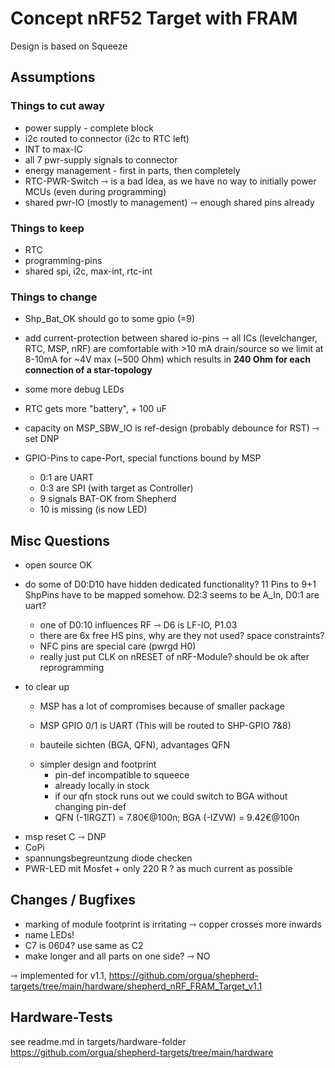 # Concept nRF52 Target with FRAM

Design is based on Squeeze

## Assumptions

### Things to cut away

- power supply - complete block
- i2c routed to connector (i2c to RTC left)
- INT to max-IC
- all 7 pwr-supply signals to connector
- energy management - first in parts, then completely
- RTC-PWR-Switch ⇾ is a bad Idea, as we have no way to initially power MCUs (even during programming)
- shared pwr-IO (mostly to management) ⇾ enough shared pins already

### Things to keep

- RTC
- programming-pins
- shared spi, i2c, max-int, rtc-int

### Things to change

- Shp_Bat_OK should go to some gpio (=9)
- add current-protection between shared io-pins ⇾ all ICs (levelchanger, RTC, MSP, nRF) are comfortable with >10 mA drain/source so we limit at 8-10mA for ~4V max (~500 Ohm) which results in **240 Ohm for each connection of a star-topology**
- some more debug LEDs
- RTC gets more "battery", + 100 uF
- capacity on MSP_SBW_IO is ref-design (probably debounce for RST) ⇾ set DNP
- GPIO-Pins to cape-Port, special functions bound by MSP

   - 0:1 are UART
   - 0:3 are SPI (with target as Controller)
   - 9 signals BAT-OK from Shepherd
   - 10 is missing (is now LED)

## Misc Questions

- open source OK
- do some of D0:D10 have hidden dedicated functionality? 11 Pins to 9+1 ShpPins have to be mapped somehow. D2:3 seems to be A_In, D0:1 are uart?

   - one of D0:10 influences RF ⇾ D6 is LF-IO, P1.03
   - there are 6x free HS pins, why are they not used? space constraints?
   - NFC pins are special care (pwrgd H0)
   - really just put CLK on nRESET of nRF-Module? should be ok after reprogramming

- to clear up

   - MSP has a lot of compromises because of smaller package
   - MSP GPIO 0/1 is UART (This will be routed to SHP-GPIO 7&8)

    - bauteile sichten (BGA, QFN), advantages QFN
  + simpler design and footprint
	- pin-def incompatible to squeece
	+ already locally in stock
	+ if our qfn stock runs out we could switch to BGA without changing pin-def
	- QFN (-1IRGZT) = 7.80€@100n; BGA (-IZVW) = 9.42€@100n

 + msp reset C ⇾ DNP
 + CoPi
 + spannungsbegreuntzung diode checken
 + PWR-LED mit Mosfet + only 220 R ? as much current as possible

## Changes / Bugfixes

- marking of module footprint is irritating ⇾ copper crosses more inwards
- name LEDs!
- C7 is 0604? use same as C2
- make longer and all parts on one side? ⇾ NO

⇾ implemented for v1.1, https://github.com/orgua/shepherd-targets/tree/main/hardware/shepherd_nRF_FRAM_Target_v1.1

## Hardware-Tests

see readme.md in targets/hardware-folder
https://github.com/orgua/shepherd-targets/tree/main/hardware
